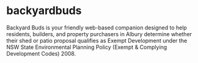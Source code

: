 # backyardbuds
Backyard Buds is your friendly web-based companion designed to help residents, builders, and property purchasers in Albury determine whether their shed or patio proposal qualifies as Exempt Development under the NSW State Environmental Planning Policy (Exempt &amp; Complying Development Codes) 2008.
